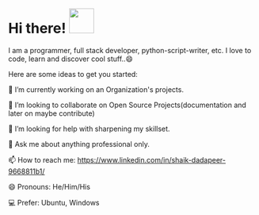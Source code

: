 <h1> Hi there! <img src="https://media.giphy.com/media/mGcNjsfWAjY5AEZNw6/giphy.gif" width="50"></h1>
I am a programmer, full stack developer, python-script-writer, etc. I love to code, learn and discover cool stuff..😄

Here are some ideas to get you started:


🔭 I’m currently working on an Organization's projects.

👯 I’m looking to collaborate on Open Source Projects(documentation and later on maybe contribute)

🤔 I’m looking for help with sharpening my skillset.

💬 Ask me about anything professional only.

📫 How to reach me: https://www.linkedin.com/in/shaik-dadapeer-9668811b1/

😄 Pronouns: He/Him/His

💻 Prefer: Ubuntu, Windows
  
